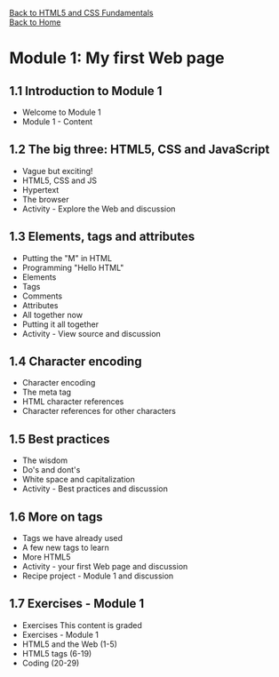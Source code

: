 
[Back to HTML5 and CSS Fundamentals](../index.md)<br>
[Back to Home](../../index.md)<br>

# Module 1: My first Web page
## 1.1 Introduction to Module 1
* Welcome to Module 1
* Module 1 - Content

## 1.2 The big three: HTML5, CSS and JavaScript
* Vague but exciting!
* HTML5, CSS and JS
* Hypertext
* The browser
* Activity - Explore the Web and discussion

## 1.3 Elements, tags and attributes
* Putting the "M" in HTML
* Programming "Hello HTML"
* Elements
* Tags
* Comments
* Attributes
* All together now
* Putting it all together
* Activity - View source and discussion

## 1.4 Character encoding
* Character encoding
* The meta tag
* HTML character references
* Character references for other characters

## 1.5 Best practices
* The wisdom
* Do's and dont's
* White space and capitalization
* Activity - Best practices and discussion

## 1.6 More on tags
* Tags we have already used
* A few new tags to learn
* More HTML5
* Activity - your first Web page and discussion
* Recipe project - Module 1 and discussion

## 1.7 Exercises - Module 1
* Exercises  This content is graded
* Exercises - Module 1
* HTML5 and the Web (1-5)
* HTML5 tags (6-19)
* Coding (20-29)